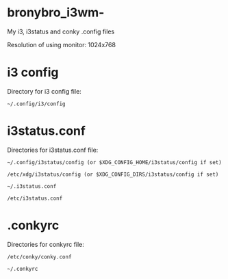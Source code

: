 # bronybro_i3wm-
My i3, i3status and conky .config files  

Resolution of using monitor: 1024х768 

<h1>i3 config</h1>
Directory for i3 config file:  

    ~/.config/i3/config 
  
<h1>i3status.conf</h1>
Directories for i3status.conf file:  

    ~/.config/i3status/config (or $XDG_CONFIG_HOME/i3status/config if set)
    
    /etc/xdg/i3status/config (or $XDG_CONFIG_DIRS/i3status/config if set)
    
    ~/.i3status.conf
    
    /etc/i3status.conf  
    
<h1>.conkyrc</h1>
Directories for conkyrc file:  

    /etc/conky/conky.conf 
    
    ~/.conkyrc 
    




